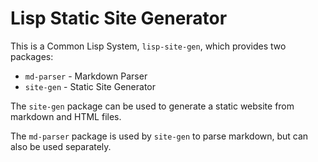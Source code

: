 # Lisp Static Site Generator

This is a Common Lisp System, `lisp-site-gen`, which provides two packages:

* `md-parser` - Markdown Parser
* `site-gen`  - Static Site Generator

The `site-gen` package can be used to generate a static website from markdown and HTML files.

The `md-parser` package is used by `site-gen` to parse markdown, but can also be used separately.
